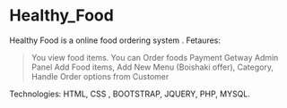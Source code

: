 # Healthy_Food
Healthy Food is a online food ordering system . 
Fetaures:
> You view food items.
> You can Order foods 
> Payment Getway
> Admin Panel
> Add Food items, Add New Menu (Boishaki offer), Category, Handle Order options from Customer


Technologies:
HTML, CSS , BOOTSTRAP, JQUERY, PHP, MYSQL.
